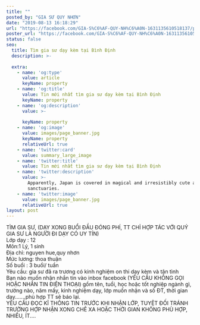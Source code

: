 ```yaml
---
title: ""
posted_by: "GIA SƯ QUY NHƠN"
date: "2019-08-13 16:18:29"
url: "https://facebook.com/GIA-S%C6%AF-QUY-NH%C6%A0N-1631135610518137/posts/2165084557123237"
poster_url: "https://facebook.com/GIA-S%C6%AF-QUY-NH%C6%A0N-1631135610518137"
status: false
seo:
  title: Tìm gia sư dạy kèm tại Bình Định
  description: >-
    
  extra:
    - name: 'og:type'
      value: article
      keyName: property
    - name: 'og:title'
      value: Tin mới nhất tìm gia sư dạy kèm tại Bình Định
      keyName: property
    - name: 'og:description'
      value: >-
        
      keyName: property
    - name: 'og:image'
      value: images/page_banner.jpg
      keyName: property
      relativeUrl: true
    - name: 'twitter:card'
      value: summary_large_image
    - name: 'twitter:title'
      value: Tin mới nhất tìm gia sư dạy kèm tại Bình Định
    - name: 'twitter:description'
      value: >-
        Apparently, Japan is covered in magical and irresistibly cute animal
        sanctuaries.
    - name: 'twitter:image'
      value: images/page_banner.jpg
      relativeUrl: true
layout: post
---
```

TÌM GIA SƯ, (DẠY XONG BUỔI ĐẦU ĐÓNG PHÍ, TT CHỈ HỢP TÁC VỚI QUÝ GIA SƯ LÀ NGƯỜI ĐI DẠY CÓ UY TÍN)<br>Lớp dạy : 12<br>Môn:1 Lý, 1 sinh<br>Địa chỉ: nguyen hue,quy nhơn<br>Mức lương: thoa thuận<br>Số buổi : 3 buổi/ tuần<br>Yêu cầu: gia sư đã ra trương có kinh nghiệm on thi dạy kèm và tận tình<br>Bạn nào muốn nhận nhắn tin vào inbox facebook (YÊU CẦU KHÔNG GỌI HOẶC NHẮN TIN ĐIỆN THOẠI) gồm tên, tuổi, học hoặc tốt nghiệp ngành gì, trường nào, năm mấy, kinh nghiệm dạy, lớp muốn nhận và số ĐT, thời gian dạy.......phù hợp TT sẽ báo lại.<br>YÊU CẦU ĐỌC KĨ THÔNG TIN TRƯỚC KHI NHẬN LỚP, TUYỆT ĐỐI TRÁNH TRƯỜNG HỢP NHẬN XONG CHÊ XA HOẶC THỜI GIAN KHÔNG PHÙ HỢP, NHIỀU, ÍT....
